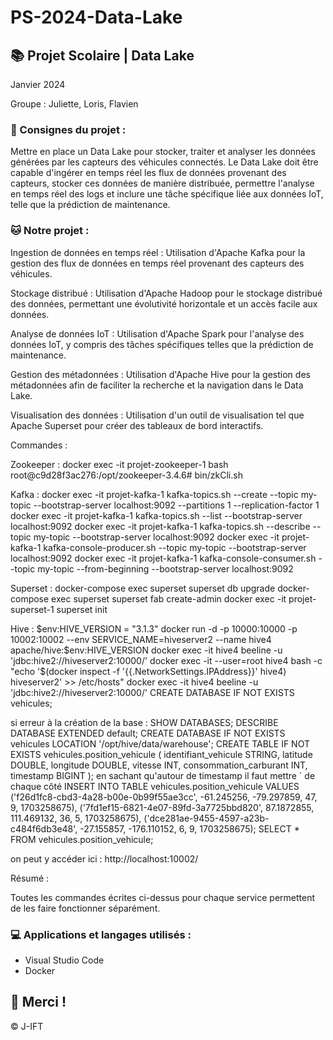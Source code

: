 # PS-2024-Data-Lake

## 📚 Projet Scolaire | Data Lake

Janvier 2024

Groupe : Juliette, Loris, Flavien

### 📌 Consignes du projet : 

Mettre en place un Data Lake pour stocker, traiter et analyser les données générées par les capteurs des véhicules connectés. Le Data Lake doit être capable d'ingérer en temps réel les flux de données provenant des capteurs, stocker ces données de manière distribuée, permettre l'analyse en temps réel des logs et inclure une tâche spécifique liée aux données IoT, telle que la prédiction de maintenance.

### 🐱 Notre projet :

Ingestion de données en temps réel :
Utilisation d'Apache Kafka pour la gestion des flux de données en temps réel provenant des capteurs des véhicules.

Stockage distribué :
Utilisation d'Apache Hadoop pour le stockage distribué des données, permettant une évolutivité horizontale et un accès facile aux données.

Analyse de données IoT :
Utilisation d'Apache Spark pour l'analyse des données IoT, y compris des tâches spécifiques telles que la prédiction de maintenance.

Gestion des métadonnées :
Utilisation d'Apache Hive pour la gestion des métadonnées afin de faciliter la recherche et la navigation dans le Data Lake.

Visualisation des données :
Utilisation d'un outil de visualisation tel que Apache Superset pour créer des tableaux de bord interactifs.


Commandes :

Zookeeper :
docker exec -it projet-zookeeper-1 bash
root@c9d28f3ac276:/opt/zookeeper-3.4.6# bin/zkCli.sh

Kafka :
docker exec -it projet-kafka-1 kafka-topics.sh --create --topic my-topic --bootstrap-server localhost:9092 --partitions 1 --replication-factor 1
docker exec -it projet-kafka-1 kafka-topics.sh --list --bootstrap-server localhost:9092
docker exec -it projet-kafka-1 kafka-topics.sh --describe --topic my-topic --bootstrap-server localhost:9092
docker exec -it projet-kafka-1 kafka-console-producer.sh --topic my-topic --bootstrap-server localhost:9092
docker exec -it projet-kafka-1 kafka-console-consumer.sh --topic my-topic --from-beginning --bootstrap-server localhost:9092

Superset :
docker-compose exec superset superset db upgrade
docker-compose exec superset superset fab create-admin
docker exec -it projet-superset-1
superset init

Hive :
$env:HIVE_VERSION = "3.1.3"
docker run -d -p 10000:10000 -p 10002:10002 --env SERVICE_NAME=hiveserver2 --name hive4 apache/hive:$env:HIVE_VERSION
docker exec -it hive4  beeline -u 'jdbc:hive2://hiveserver2:10000/'
docker exec -it --user=root hive4 bash -c "echo '$(docker inspect -f '{{.NetworkSettings.IPAddress}}' hive4) hiveserver2' >> /etc/hosts"
docker exec -it hive4  beeline -u 'jdbc:hive2://hiveserver2:10000/'
CREATE DATABASE IF NOT EXISTS vehicules;

si erreur à la création de la base :
SHOW DATABASES;
DESCRIBE DATABASE EXTENDED default;
CREATE DATABASE IF NOT EXISTS vehicules LOCATION '/opt/hive/data/warehouse';
CREATE TABLE IF NOT EXISTS vehicules.position_vehicule (
    identifiant_vehicule STRING,
    latitude DOUBLE,
    longitude DOUBLE,
    vitesse INT,
    consommation_carburant INT,
   timestamp BIGINT
);
en sachant qu'autour de timestamp il faut mettre ` de chaque côté
INSERT INTO TABLE vehicules.position_vehicule
VALUES
  ('f26d1fc8-cbd3-4a28-b00e-0b99f55ae3cc', -61.245256, -79.297859, 47, 9, 1703258675),
  ('7fd1ef15-6821-4e07-89fd-3a7725bbd820', 87.1872855, 111.469132, 36, 5, 1703258675),
  ('dce281ae-9455-4597-a23b-c484f6db3e48', -27.155857, -176.110152, 6, 9, 1703258675);
SELECT * FROM vehicules.position_vehicule;

on peut y  accéder ici : http://localhost:10002/

Résumé :

Toutes les commandes écrites ci-dessus pour chaque service permettent de les faire fonctionner séparément.


### 💻 Applications et langages utilisés :

+ Visual Studio Code
+ Docker



## 🌸 Merci !
© J-IFT
